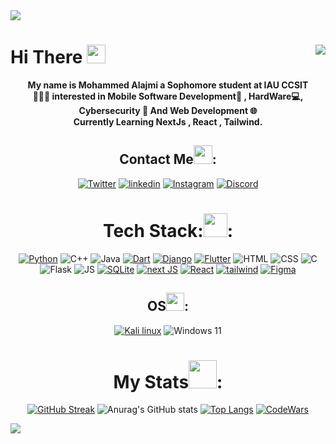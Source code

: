 <img align="center" src="https://capsule-render.vercel.app/api?type=waving&color=gradient!height=400&section=header" align = "center">

# Hi There <img src = "https://media2.giphy.com/media/v1.Y2lkPTc5MGI3NjEx…9naWZfYnlfaWQmY3Q9cw/w1OBpBd7kJqHrJnJ13/giphy.gif" width = "30px"> <img src="https://visitcount.itsvg.in/api?id=DevM7mdAli&label=Profile%20Views&color=12&icon=2&pretty=true" align = "right"/>

<div align="center">

<b>My name is Mohammed Alajmi a Sophomore student at IAU CCSIT<br> 👨🏻‍💻
interested in Mobile Software Development📱 , HardWare💻, Cybersecurity 🔐 And Web Development 🌐<br>
Currently Learning NextJs , React , Tailwind.</b>


## Contact Me<img src = "https://media4.giphy.com/media/v1.Y2lkPTc5MGI3NjExamJyZ3h0MTY2MDlvZHA1ZTRyeHF3bnJpMjh1OHNtdHZzenh6NmN0NSZlcD12MV9pbnRlcm5hbF9naWZfYnlfaWQmY3Q9cw/WqXjQsd0MAhc2CvtkQ/giphy.gif" width = "30px">:
[![Twitter](https://img.shields.io/badge/Twitter-1DA1F2?style=for-the-badge&logo=twitter&logoColor=white)](https://twitter.com/DevM7mdAli) 
[![linkedin](https://img.shields.io/badge/LinkedIn-0077B5?style=for-the-badge&logo=linkedin&logoColor=white)](https://www.linkedin.com/in/mohammed-alajmi-b5a327206/)
[![Instagram](https://img.shields.io/badge/Instagram-E4405F?style=for-the-badge&logo=instagram&logoColor=white)](https://www.instagram.com/devm7mdali/)
[![Discord](https://img.shields.io/badge/Discord-5865F2?style=for-the-badge&logo=discord&logoColor=white)](https://discord.com/users/DevM7mdAli#0001)


# Tech Stack:<img src = "https://media1.giphy.com/media/v1.Y2lkPTc5MGI3NjExYXY5OTVxNmVweXVsczkxMDEybWpna3JxazljcXhxdzhtMjhiM2s2YSZlcD12MV9pbnRlcm5hbF9naWZfYnlfaWQmY3Q9cw/cYU6YcPE5YlJxh6otp/giphy.gif" width = "38">:
[![Python](https://img.shields.io/badge/Python-FFD43B?style=for-the-badge&logo=python&logoColor=blue)](https://www.python.org/)
![C++](https://img.shields.io/badge/C%2B%2B-00599C?style=for-the-badge&logo=c%2B%2B&logoColor=white)
![Java](https://img.shields.io/badge/java-%23ED8B00.svg?style=for-the-badge&logo=java&logoColor=white)
[![Dart](https://img.shields.io/badge/Dart-0175C2?style=for-the-badge&logo=dart&logoColor=white)](https://dart.dev/)
[![Django](https://img.shields.io/badge/django-%23092E20.svg?style=for-the-badge&logo=django&logoColor=white)](https://www.djangoproject.com/)
[![Flutter](https://img.shields.io/badge/Flutter-02569B?style=for-the-badge&logo=flutter&logoColor=white)](https://flutter.dev/)
![HTML](https://img.shields.io/badge/HTML5-E34F26?style=for-the-badge&logo=html5&logoColor=white)
![CSS](https://img.shields.io/badge/CSS3-1572B6?style=for-the-badge&logo=css3&logoColor=white)
![C](https://img.shields.io/badge/C-00599C?style=for-the-badge&logo=c&logoColor=white)
![Flask](https://img.shields.io/badge/Flask-000000?style=for-the-badge&logo=flask&logoColor=white)
![JS](https://img.shields.io/badge/JavaScript-323330?style=for-the-badge&logo=javascript&logoColor=F7DF1E)
[![SQLite](https://img.shields.io/badge/SQLite-07405E?style=for-the-badge&logo=sqlite&logoColor=white)](https://www.sqlite.org/index.html)
[![next JS](https://img.shields.io/badge/next.js-000000?style=for-the-badge&logo=nextdotjs&logoColor=white)](https://nextjs.org/)
[![React](https://img.shields.io/badge/React-20232A?style=for-the-badge&logo=react&logoColor=61DAFB)](https://react.dev/)
[![tailwind](https://img.shields.io/badge/Tailwind_CSS-38B2AC?style=for-the-badge&logo=tailwind-css&logoColor=white)](https://tailwindcss.com/)
[![Figma](https://img.shields.io/badge/Figma-F24E1E?style=for-the-badge&logo=figma&logoColor=white)](https://www.figma.com/)

## OS<img src = "https://media2.giphy.com/media/v1.Y2lkPTc5MGI3NjExODRjeHlmOG51OWthZTJwaW1icjU3YTZmamp5b3Fua2EzNHEyODFpMSZlcD12MV9pbnRlcm5hbF9naWZfYnlfaWQmY3Q9cw/QssRqdp4BgLk8GMKiu/giphy.gif" width = "29px">:
[![Kali linux](https://img.shields.io/badge/Kali-268BEE?style=for-the-badge&logo=kalilinux&logoColor=white)](https://www.kali.org/)
![Windows 11](https://img.shields.io/badge/Windows_11-0078d4?style=for-the-badge&logo=windows-11&logoColor=white)


# My Stats<img src = "https://media2.giphy.com/media/AynUwd5uKhIevEWx54/giphy.gif?cid=6c09b95221hbz3noua8unadww97wxrgfwesrv5msxql49t3a&ep=v1_stickers_related&rid=giphy.gif&ct=s" width = "45px">:
[![GitHub Streak](https://streak-stats.demolab.com?user=DevM7mdALI&theme=holi-theme&hide_border=true)](https://git.io/streak-stats)
![Anurag's GitHub stats](https://github-readme-stats.vercel.app/api?username=DevM7mdAli&show_icons=true&theme=holi&hide_border=true)
[![Top Langs](https://github-readme-stats.vercel.app/api/top-langs/?username=DevM7mdAli&layout=compact&theme=holi&border=false&hide_border=true)](https://github.com/anuraghazra/github-readme-stats)
[![CodeWars](https://www.codewars.com/users/DevM7mdAli/badges/large)](https://www.codewars.com/users/DevM7mdAli)

</div>


<img src= "https://capsule-render.vercel.app/api?type=waving&color=gradient!height=400&section=footer" align = "center">
